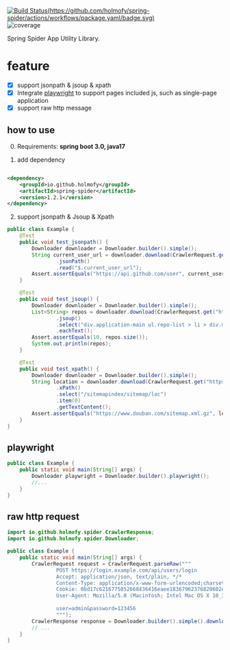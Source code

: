 [![Build Status(https://github.com/holmofy/spring-spider/actions/workflows/package.yaml/badge.svg)](https://github.com/holmofy/spring-spider/actions/workflows/package.yaml/badge.svg)](https://repo1.maven.org/maven2/io/github/holmofy/spring-spider)
![coverage](https://github.com/holmofy/spring-spider/actions/workflows/coverage.yaml/badge.svg)

Spring Spider App Utility Library.

# feature

* [x] support jsonpath & jsoup & xpath
* [x] Integrate [playwright](https://github.com/microsoft/playwright-java) to support pages included js, such as
  single-page application
* [x] support raw http message

## how to use

0. Requirements: **spring boot 3.0, java17**

1. add dependency

```xml

<dependency>
    <groupId>io.github.holmofy</groupId>
    <artifactId>spring-spider</artifactId>
    <version>1.2.1</version>
</dependency>
```

2. support jsonpath & Jsoup & Xpath

```java
public class Example {
    @Test
    public void test_jsonpath() {
        Downloader downloader = Downloader.builder().simple();
        String current_user_url = downloader.download(CrawlerRequest.get("https://api.github.com/").build())
                .jsonPath()
                .read("$.current_user_url");
        Assert.assertEquals("https://api.github.com/user", current_user_url);
    }

    @Test
    public void test_jsoup() {
        Downloader downloader = Downloader.builder().simple();
        List<String> repos = downloader.download(CrawlerRequest.get("https://github.com/search?q=spider").build())
                .jsoup()
                .select("div.application-main ul.repo-list > li > div.mt-n1.flex-auto > div.d-flex > div > a")
                .eachText();
        Assert.assertEquals(10, repos.size());
        System.out.println(repos);
    }

    @Test
    public void test_xpath() {
        Downloader downloader = Downloader.builder().simple();
        String location = downloader.download(CrawlerRequest.get("https://www.douban.com/sitemap_index.xml").build())
                .xPath()
                .select("/sitemapindex/sitemap/loc")
                .item(0)
                .getTextContent();
        Assert.assertEquals("https://www.douban.com/sitemap.xml.gz", location);
    }
}
```

## playwright

```java
public class Example {
    public static void main(String[] args) {
        Downloader playwright = Downloader.builder().playwright();
        //...
    }
}
```

## raw http request

```java
import io.github.holmofy.spider.CrawlerResponse;
import io.github.holmofy.spider.Downloader;

public class Example {
    public static void main(String[] args) {
        CrawlerRequest request = CrawlerRequest.parseRaw("""
                POST https://login.example.com/api/users/login
                Accept: application/json, text/plain, */*
                Content-Type: application/x-www-form-urlencoded;charset=UTF-8
                Cookie: 0bd17c6216775852668436416eaee18367962376820602ec6d9cbff1f07b4c
                User-Agent: Mozilla/5.0 (Macintosh; Intel Mac OS X 10_15_7) AppleWebKit/537.36
                      
                user=admin&password=123456
                """);
        CrawlerResponse response = Downloader.builder().simple().download(request);
        // ...
    }
}
```
